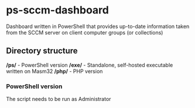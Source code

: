 # ps-sccm-dashboard
Dashboard written in PowerShell that provides up-to-date information taken from the SCCM server on client computer groups (or collections)

## Directory structure

**/ps/** - PowerShell version
**/exe/** - Standalone, self-hosted executable written on Masm32
**/php/** - PHP version

### PowerShell version
The script needs to be run as Administrator
